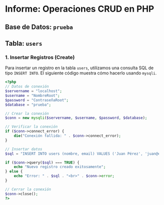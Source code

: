 # Informe: Operaciones CRUD en PHP

## Base de Datos: `prueba`
## Tabla: `users`

### 1. Insertar Registros (Create)

Para insertar un registro en la tabla `users`, utilizamos una consulta SQL de tipo `INSERT INTO`. El siguiente código muestra cómo hacerlo usando `mysqli`.

```php
<?php
// Datos de conexión
$servername = "localhost";
$username = "NombreRoot";
$password = "ContraseñaRoot";
$database = "prueba";

// Crear la conexión
$conn = new mysqli($servername, $username, $password, $database);

// Verificar la conexión
if ($conn->connect_error) {
    die("Conexión fallida: " . $conn->connect_error);
}

// Insertar datos
$sql = "INSERT INTO users (nombre, email) VALUES ('Juan Pérez', 'juan@example.com')";

if ($conn->query($sql) === TRUE) {
    echo "Nuevo registro creado exitosamente";
} else {
    echo "Error: " . $sql . "<br>" . $conn->error;
}

// Cerrar la conexión
$conn->close();
?>
